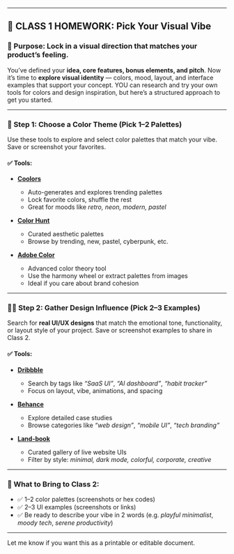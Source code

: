 
---

## 🎒 CLASS 1 HOMEWORK: Pick Your Visual Vibe

### 🧠 Purpose: Lock in a visual direction that matches your product’s feeling.

You’ve defined your **idea, core features, bonus elements, and pitch**. Now it’s time to **explore visual identity** — colors, mood, layout, and interface examples that support your concept. YOU can research and try your own tools for colors and design inspiration, but here’s a structured approach to get you started.

---

### 🎨 Step 1: Choose a Color Theme (Pick 1–2 Palettes)

Use these tools to explore and select color palettes that match your vibe. Save or screenshot your favorites.

#### ✅ Tools:

* [**Coolors**](https://coolors.co)

  * Auto-generates and explores trending palettes
  * Lock favorite colors, shuffle the rest
  * Great for moods like *retro, neon, modern, pastel*

* [**Color Hunt**](https://colorhunt.co)

  * Curated aesthetic palettes
  * Browse by trending, new, pastel, cyberpunk, etc.

* [**Adobe Color**](https://color.adobe.com)

  * Advanced color theory tool
  * Use the harmony wheel or extract palettes from images
  * Ideal if you care about brand cohesion

---

### 🧑‍🎨 Step 2: Gather Design Influence (Pick 2–3 Examples)

Search for **real UI/UX designs** that match the emotional tone, functionality, or layout style of your project. Save or screenshot examples to share in Class 2.

#### ✅ Tools:

* [**Dribbble**](https://dribbble.com)

  * Search by tags like *“SaaS UI”*, *“AI dashboard”*, *“habit tracker”*
  * Focus on layout, vibe, animations, and spacing

* [**Behance**](https://www.behance.net)

  * Explore detailed case studies
  * Browse categories like *“web design”*, *“mobile UI”*, *“tech branding”*

* [**Land-book**](https://land-book.com)

  * Curated gallery of live website UIs
  * Filter by style: *minimal, dark mode, colorful, corporate, creative*

---

### 📸 What to Bring to Class 2:

* ✅ 1–2 color palettes (screenshots or hex codes)
* ✅ 2–3 UI examples (screenshots or links)
* ✅ Be ready to describe your vibe in 2 words (e.g. *playful minimalist*, *moody tech*, *serene productivity*)

---

Let me know if you want this as a printable or editable document.
